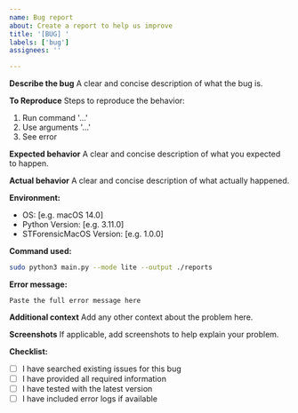 ```yaml
---
name: Bug report
about: Create a report to help us improve
title: '[BUG] '
labels: ['bug']
assignees: ''

---
```


**Describe the bug**
A clear and concise description of what the bug is.

**To Reproduce**
Steps to reproduce the behavior:
1. Run command '...'
2. Use arguments '...'
3. See error

**Expected behavior**
A clear and concise description of what you expected to happen.

**Actual behavior**
A clear and concise description of what actually happened.

**Environment:**
 - OS: [e.g. macOS 14.0]
 - Python Version: [e.g. 3.11.0]
 - STForensicMacOS Version: [e.g. 1.0.0]

**Command used:**
```bash
sudo python3 main.py --mode lite --output ./reports
```

**Error message:**
```
Paste the full error message here
```

**Additional context**
Add any other context about the problem here.

**Screenshots**
If applicable, add screenshots to help explain your problem.

**Checklist:**
- [ ] I have searched existing issues for this bug
- [ ] I have provided all required information
- [ ] I have tested with the latest version
- [ ] I have included error logs if available 
